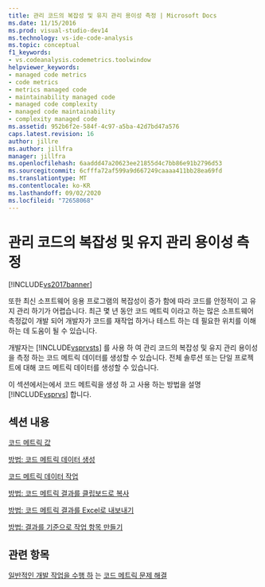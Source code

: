 ```yaml
---
title: 관리 코드의 복잡성 및 유지 관리 용이성 측정 | Microsoft Docs
ms.date: 11/15/2016
ms.prod: visual-studio-dev14
ms.technology: vs-ide-code-analysis
ms.topic: conceptual
f1_keywords:
- vs.codeanalysis.codemetrics.toolwindow
helpviewer_keywords:
- managed code metrics
- code metrics
- metrics managed code
- maintainability managed code
- managed code complexity
- managed code maintainability
- complexity managed code
ms.assetid: 952b6f2e-584f-4c97-a5ba-42d7bd47a576
caps.latest.revision: 16
author: jillre
ms.author: jillfra
manager: jillfra
ms.openlocfilehash: 6aaddd47a20623ee21855d4c7bb86e91b2796d53
ms.sourcegitcommit: 6cfffa72af599a9d667249caaaa411bb28ea69fd
ms.translationtype: MT
ms.contentlocale: ko-KR
ms.lasthandoff: 09/02/2020
ms.locfileid: "72658068"
---
```

# <a name="measuring-complexity-and-maintainability-of-managed-code"></a>관리 코드의 복잡성 및 유지 관리 용이성 측정
[!INCLUDE[vs2017banner](../includes/vs2017banner.md)]

또한 최신 소프트웨어 응용 프로그램의 복잡성이 증가 함에 따라 코드를 안정적이 고 유지 관리 하기가 어렵습니다. 최근 몇 년 동안 코드 메트릭 이라고 하는 많은 소프트웨어 측정값이 개발 되어 개발자가 코드를 재작업 하거나 테스트 하는 데 필요한 위치를 이해 하는 데 도움이 될 수 있습니다.

 개발자는 [!INCLUDE[vsprvsts](../includes/vsprvsts-md.md)] 를 사용 하 여 관리 코드의 복잡성 및 유지 관리 용이성을 측정 하는 코드 메트릭 데이터를 생성할 수 있습니다. 전체 솔루션 또는 단일 프로젝트에 대해 코드 메트릭 데이터를 생성할 수 있습니다.

 이 섹션에서는에서 코드 메트릭을 생성 하 고 사용 하는 방법을 설명 [!INCLUDE[vsprvs](../includes/vsprvs-md.md)] 합니다.

## <a name="in-this-section"></a>섹션 내용
 [코드 메트릭 값](../code-quality/code-metrics-values.md)

 [방법: 코드 메트릭 데이터 생성](../code-quality/how-to-generate-code-metrics-data.md)

 [코드 메트릭 데이터 작업](../code-quality/working-with-code-metrics-data.md)

 [방법: 코드 메트릭 결과를 클립보드로 복사](https://msdn.microsoft.com/bce8fa29-e39c-4855-aab9-8346257657c5)

 [방법: 코드 메트릭 결과를 Excel로 내보내기](https://msdn.microsoft.com/affc08f3-24e5-446d-9076-bf517663e582)

 [방법: 결과를 기준으로 작업 항목 만들기](https://msdn.microsoft.com/9016393b-b5a3-4d6b-ab6d-f80bafafc0da)

## <a name="see-also"></a>관련 항목
 [일반적인 개발 작업을 수행 하](https://msdn.microsoft.com/4cd9702a-1e21-4f2d-8e86-e1be4bc74f0b) 는 [코드 메트릭 문제 해결](../code-quality/troubleshooting-code-metrics-issues.md)
